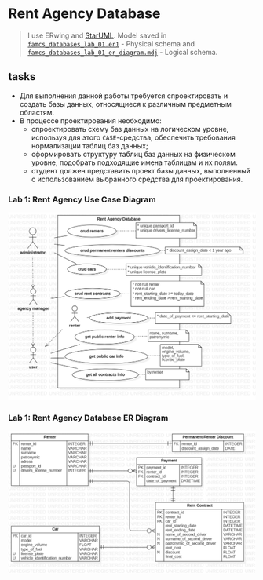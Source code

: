 # Rent Agency Database
> I use ERwing and [StarUML](http://staruml.io/). Model saved in
> [`famcs_databases_lab_01.er1`](https://github.com/vetasavitskaya/famcs_databases_labs/blob/main/famcs_databases_lab_01/famcs_databases_lab_01.er1) - Physical schema and 
> [`famcs_databases_lab_01_er_diagram.mdj`](https://github.com/vetasavitskaya/famcs_databases_labs/blob/main/famcs_databases_lab_01/famcs_databases_lab_01_er_diagram.mdj) - Logical schema.
## tasks
- Для выполнения данной работы требуется спроектировать и создать базы данных, относящиеся к различным предметным областям.
- В процессе проектирования необходимо:
  - спроектировать схему баз данных на логическом уровне, используя для этого `CASE`-средства, обеспечить требования нормализации таблиц баз данных;
  - сформировать структуру таблиц баз данных на физическом уровне, подобрать подходящие имена таблицам и их полям.
  - студент должен представить проект базы данных, выполненный с использованием выбранного средства для проектирования.

### Lab 1: Rent Agency Use Case Diagram
![*Rent Agency Use Case Diagram*](https://github.com/vetasavitskaya/famcs_databases_labs/blob/main/famcs_databases_lab_01/Rent%20Agency%20Use%20Case%20Diagram.png)

### Lab 1: Rent Agency Database ER Diagram
![*Rent Agency Database ER Diagram*](https://github.com/vetasavitskaya/famcs_databases_labs/blob/main/famcs_databases_lab_01/Rent%20Agency%20Database%20ER%20Diagram.png)
